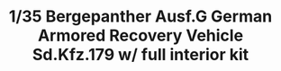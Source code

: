 ---
layout: product
title: "1/35 Bergepanther Ausf.G German Armored Recovery Vehicle Sd.Kfz.179 w/ full interior kit"
price: "7000" 
desc: "Maketa"
img_path: "/assets/img/TAKO2107.webp"
brand: "N/A"
available: false
special_offer: false
new: false
soon: false
cat: "010000"
subcat: "010200"
subsubcat: "0N/A"
sifra: "TAKO2107"
popular: false
spec: false
---